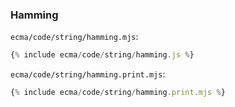 ### Hamming

`ecma/code/string/hamming.mjs`:
```js
{% include ecma/code/string/hamming.js %}
```

`ecma/code/string/hamming.print.mjs`:
```js
{% include ecma/code/string/hamming.print.mjs %}
```
